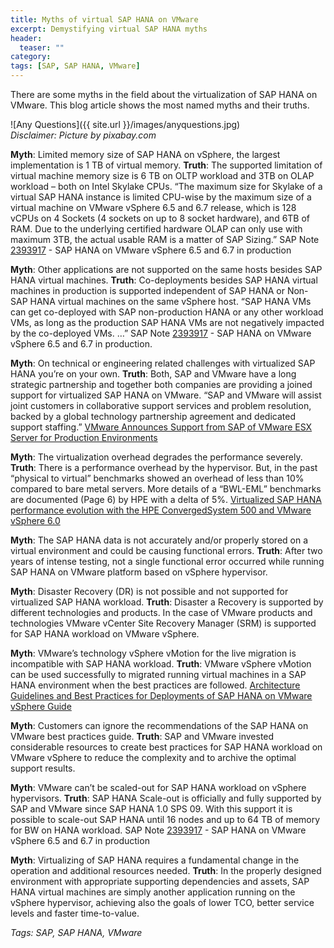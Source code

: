 ```yaml
---
title: Myths of virtual SAP HANA on VMware
excerpt: Demystifying virtual SAP HANA myths
header:
  teaser: ""
category:
tags: [SAP, SAP HANA, VMware]
---
```


There are some myths in the field about the virtualization of SAP HANA on VMware. This blog article shows the most named myths and their truths.

![Any Questions]({{ site.url }}/images/anyquestions.jpg)  
*Disclaimer: Picture by pixabay.com*

**Myth**: Limited memory size of SAP HANA on vSphere, the largest implementation is 1 TB of virtual memory.
**Truth**: The supported limitation of virtual machine memory size is 6 TB on OLTP workload and 3TB on OLAP workload – both on Intel Skylake CPUs. “The maximum size for Skylake of a virtual SAP HANA instance is limited CPU-wise by the maximum size of a virtual machine on VMware vSphere 6.5 and 6.7 release, which is 128 vCPUs on 4 Sockets (4 sockets on up to 8 socket hardware), and 6TB of RAM. Due to the underlying certified hardware OLAP can only use with maximum 3TB, the actual usable RAM is a matter of SAP Sizing.”
SAP Note [2393917](https://launchpad.support.sap.com/#/notes/239317) - SAP HANA on VMware vSphere 6.5 and 6.7 in production

**Myth**: Other applications are not supported on the same hosts besides SAP HANA virtual machines.
**Truth**: Co-deployments besides SAP HANA virtual machines in production is supported independent of SAP HANA or Non-SAP HANA virtual machines on the same vSphere host. “SAP HANA VMs can get co-deployed with SAP non-production HANA or any other workload VMs, as long as the production SAP HANA VMs are not negatively impacted by the co-deployed VMs. …”
SAP Note [2393917](https://launchpad.support.sap.com/#/notes/239317) - SAP HANA on VMware vSphere 6.5 and 6.7 in production.

**Myth**: On technical or engineering related challenges with virtualized SAP HANA you’re on your own.
**Truth**: Both, SAP and VMware have a long strategic partnership and together both companies are providing a joined support for virtualized SAP HANA on VMware.
“SAP and VMware will assist joint customers in collaborative support services and problem resolution, backed by a global technology partnership agreement and dedicated support staffing.”
[VMware Announces Support from SAP of VMware ESX Server for Production Environments](https://ir.vmware.com/overview/press-releases/press-release-details/2007/VMware-Announces-Support-from-SAP-of-VMware-ESX-Server-for-Production-Environments/default.aspx)

**Myth**: The virtualization overhead degrades the performance severely.
**Truth**: There is a performance overhead by the hypervisor. But, in the past “physical to virtual” benchmarks showed an overhead of less than 10% compared to bare metal servers. More details of a “BWL-EML” benchmarks are documented (Page 6) by HPE with a delta of 5%.
[Virtualized SAP HANA performance evolution with the HPE ConvergedSystem 500 and VMware vSphere 6.0](https://h20195.www2.hpe.com/v2/getdocument.aspx?docname=4aa6-6194enw)

**Myth**: The SAP HANA data is not accurately and/or properly stored on a virtual environment and could be causing functional errors.
**Truth**: After two years of intense testing, not a single functional error occurred while running SAP HANA on VMware platform based on vSphere hypervisor.

**Myth**: Disaster Recovery (DR) is not possible and not supported for virtualized SAP HANA workload.
**Truth**: Disaster a Recovery is supported by different technologies and products. In the case of VMware products and technologies VMware vCenter Site Recovery Manager (SRM) is supported for SAP HANA workload on VMware vSphere.

**Myth**: VMware’s technology vSphere vMotion for the live migration is incompatible with SAP HANA workload.
**Truth**: VMware vSphere vMotion can be used successfully to migrated running virtual machines in a SAP HANA environment when the best practices are followed.
[Architecture Guidelines and Best Practices for Deployments of SAP HANA on VMware vSphere Guide](https://www.vmware.com/content/dam/digitalmarketing/vmware/en/pdf/whitepaper/sap_hana_on_vmware_vsphere_best_practices_guide-white-paper.pdf)

**Myth**: Customers can ignore the recommendations of the SAP HANA on VMware best practices guide.
**Truth**: SAP and VMware invested considerable resources to create best practices for SAP HANA workload on VMware vSphere to reduce the complexity and to archive the optimal support results.

**Myth**: VMware can’t be scaled-out for SAP HANA workload on vSphere hypervisors.
**Truth**: SAP HANA Scale-out is officially and fully supported by SAP and VMware since SAP HANA 1.0 SPS 09. With this support it is possible to scale-out SAP HANA until 16 nodes and up to 64 TB of memory for BW on HANA workload.
SAP Note [2393917](https://launchpad.support.sap.com/#/notes/2393917) - SAP HANA on VMware vSphere 6.5 and 6.7 in production

**Myth**: Virtualizing of SAP HANA requires a fundamental change in the operation and additional resources needed.
**Truth**: In the properly designed environment with appropriate supporting dependencies and assets, SAP HANA virtual machines are simply another application running on the vSphere hypervisor, achieving also the goals of lower TCO, better service levels and faster time-to-value.

*Tags: SAP, SAP HANA, VMware*
